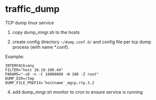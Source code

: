 # traffic_dump

TCP dump linux  service

1) copy dump_mngr.sh to the hosts

2) create config directory `~/dump.conf.d/` and config file per tcp dump process (with name *.conf).

Example:
```
INTERFACE=any
FILTER="host 10.10.100.44"
PARAMS="-s0 -n -C 10000000 -W 100 -Z root"
DUMP_DIR=/tmp
DUMP_FILE_PREFIX=`hostname`_mgcp.rtp.3.2
```

4) add dump_mngr.sh monitor to cron to ensure service is running


